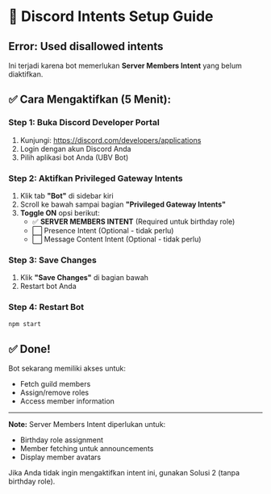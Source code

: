 # 🔧 Discord Intents Setup Guide

## Error: Used disallowed intents

Ini terjadi karena bot memerlukan **Server Members Intent** yang belum diaktifkan.

## ✅ Cara Mengaktifkan (5 Menit):

### Step 1: Buka Discord Developer Portal
1. Kunjungi: https://discord.com/developers/applications
2. Login dengan akun Discord Anda
3. Pilih aplikasi bot Anda (UBV Bot)

### Step 2: Aktifkan Privileged Gateway Intents
1. Klik tab **"Bot"** di sidebar kiri
2. Scroll ke bawah sampai bagian **"Privileged Gateway Intents"**
3. **Toggle ON** opsi berikut:
   - ✅ **SERVER MEMBERS INTENT** (Required untuk birthday role)
   - ⬜ Presence Intent (Optional - tidak perlu)
   - ⬜ Message Content Intent (Optional - tidak perlu)

### Step 3: Save Changes
1. Klik **"Save Changes"** di bagian bawah
2. Restart bot Anda

### Step 4: Restart Bot
```bash
npm start
```

## ✅ Done!
Bot sekarang memiliki akses untuk:
- Fetch guild members
- Assign/remove roles
- Access member information

---

**Note:** Server Members Intent diperlukan untuk:
- Birthday role assignment
- Member fetching untuk announcements
- Display member avatars

Jika Anda tidak ingin mengaktifkan intent ini, gunakan Solusi 2 (tanpa birthday role).
